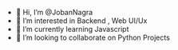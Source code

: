 - 👋 Hi, I’m @JobanNagra
- 👀 I’m interested in Backend , Web UI/Ux
- 🌱 I’m currently learning Javascript
- 💞️ I’m looking to collaborate on Python Projects


<!---
JobanNagra/JobanNagra is a ✨ special ✨ repository because its `README.md` (this file) appears on your GitHub profile.
You can click the Preview link to take a look at your changes.
--->
